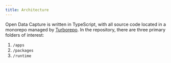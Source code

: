 ```yaml
---
title: Architecture
---
```


Open Data Capture is written in TypeScript, with all source code located in a monorepo managed by [Turborepo](https://turbo.build/). In the repository, there are three primary folders of interest:
1. `/apps`
2. `/packages`
3. `/runtime`

